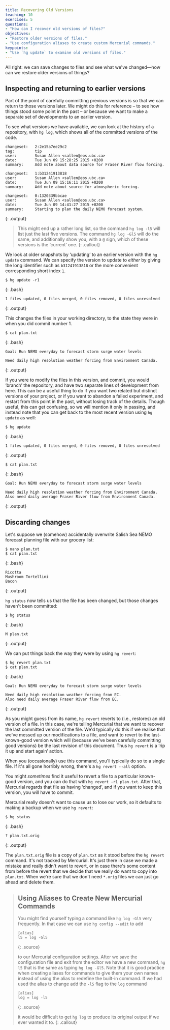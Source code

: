```yaml
---
title: Recovering Old Versions
teaching: 10
exercises: 5
questions:
- "How can I recover old versions of files?"
objectives:
- "Restore older versions of files."
- "Use configuration aliases to create custom Mercurial commands."
keypoints:
- "Use `hg update` to examine old versions of files."
---
```


All right:
we can save changes to files and see what we've changed—how can we restore older versions of things?

## Inspecting and returning to earlier versions

Part of the point of carefully committing previous versions is so that
we can return to those versions later.  We might do this for reference
– to see how things stood some point in the past – or because we want
to make a separate set of developments to an earlier version.

To see what versions we have available, we can look at the history of
a repository, with `hg log`, which shows all of the committed versions
of the code.

~~~
changeset:   2:2e15a7ee29c2
tag:         tip
user:        Susan Allen <sallen@eos.ubc.ca>
date:        Tue Jun 09 15:28:25 2015 +0200
summary:     Add note about data source for Fraser River flow forcing.

changeset:   1:b31241913818
user:        Susan Allen <sallen@eos.ubc.ca>
date:        Tue Jun 09 15:16:11 2015 +0200
summary:     Add note about source for atmospheric forcing.

changeset:   0:1320339bbcae
user:        Susan Allen <sallen@eos.ubc.ca>
date:        Tue Jun 09 14:41:27 2015 +0200
summary:     Starting to plan the daily NEMO forecast system.
~~~
{: .output}

> This might end up a rather long list, so the command `hg
> log -l5` will list just the last five versions.  The command `hg log
> -Gl5` will do the same, and additionally show you, with a `@` sign, which of these
> versions is the ‘current’ one.
{: .callout}

We look at older snapshots by ‘updating’ to an earlier version with
the `hg update` command.  We can specify the version to update to
_either_ by giving the long identifier such as `b31241913818` or the
more convenient corresponding short index `1`.

~~~
$ hg update -r1
~~~
{: .bash}

~~~
1 files updated, 0 files merged, 0 files removed, 0 files unresolved
~~~
{: .output}

This changes the files in your working directory, to the state they
were in when you did commit number 1.

~~~
$ cat plan.txt
~~~
{: .bash}

~~~
Goal: Run NEMO everyday to forecast storm surge water levels

Need daily high resolution weather forcing from Environment Canada.
~~~
{: .output}

If you were to modify the files in this version, and commit, you would
‘branch’ the repository, and have two separate lines of development
from here.  This can be a useful thing to do if you want two related
but distinct versions of your project, or if you want to abandon a
failed experiment, and restart from this point in the past, without losing track of the
details.  Though useful, this can get confusing, so we will mention it
only in passing, and instead note that you can get back to the most
recent version using `hg update` as well:

~~~
$ hg update
~~~
{: .bash}

~~~
1 files updated, 0 files merged, 0 files removed, 0 files unresolved
~~~
{: .output}

~~~
$ cat plan.txt
~~~
{: .bash}

~~~
Goal: Run NEMO everyday to forecast storm surge water levels

Need daily high resolution weather forcing from Environment Canada.
Also need daily average Fraser River flow from Environment Canada.
~~~
{: .output}

## Discarding changes

Let's suppose we (somehow) accidentally overwrite Salish Sea NEMO forecast
planning file with our grocery list:

~~~
$ nano plan.txt
$ cat plan.txt
~~~
{: .bash}

~~~
Ricotta
Mushroom Tortellini
Bacon
~~~
{: .output}

`hg status` now tells us that the file has been changed,
but those changes haven't been committed:

~~~
$ hg status
~~~
{: .bash}

~~~
M plan.txt
~~~
{: .output}

We can put things back the way they were by using `hg revert`:

~~~
$ hg revert plan.txt
$ cat plan.txt
~~~
{: .bash}

~~~
Goal: Run NEMO everyday to forecast storm surge water levels

Need daily high resolution weather forcing from EC.
Also need daily average Fraser River flow from EC.
~~~
{: .output}

As you might guess from its name,
`hg revert` reverts to (i.e., restores) an old version of a file.
In this case,
we're telling Mercurial that we want to recover the last committed version
of the file.
We'd typically do this if we realise that we've messed up our
modifications to a file, and want to revert to the last-known-good
version which will (because we've been carefully committing good
versions) be the last revision of this document.  Thus `hg revert` is
a ‘rip it up and start again’ action.

When you (occasionally) use this command, you'll typically do so to a
single file.  If it's all gone horribly wrong, there's a `hg revert
--all` option.

You might _sometimes_ find it useful to revert a file to a particular
known-good version, and you can do that with `hg revert -r1
plan.txt`.  After that, Mercurial regards that file as having
‘changed’, and if you want to keep this version, you will have to commit.

Mercurial really doesn't want to cause us to lose our work,
so it defaults to making a backup when we use `hg revert`:

~~~
$ hg status
~~~
{: .bash}

~~~
? plan.txt.orig
~~~
{: .output}

The `plan.txt.orig` file is a copy of `plan.txt` as it stood before the
`hg revert` command.
It's not tracked by Mercurial.
It's just there in case we made a mistake and really didn't want to revert,
or in case there's some content from before the revert that we decide that
we really do want to copy into `plan.txt`.
When we're sure that we don't need `*.orig` files we can just go ahead and
delete them.

> ## Using Aliases to Create New Mercurial Commands
>
> You might find yourself typing a command like `hg log -Gl5` very
>frequently.  In that case we can use `hg config --edit` to add
>
> ~~~
> [alias]
> l5 = log -Gl5
> ~~~
> {: .source}
>
> to our Mercurial configuration settings.
> After we save the configuration file and exit from the editor we have a new
> command,
> `hg l5`
> that is the same as typing `hg log -Gl5`.
> Note that it is good practice when creating aliases for commands to give them
> your own names instead of using the alias to redefine the built-in command.
> If we had used the alias to change add the `-l5` flag to the `log`
> command
>
> ~~~
> [alias]
> log = log -l5
> ~~~
> {: .source}
>
> it would be difficult to get `hg log` to produce its original output
> if we ever wanted it to.
{: .callout}
